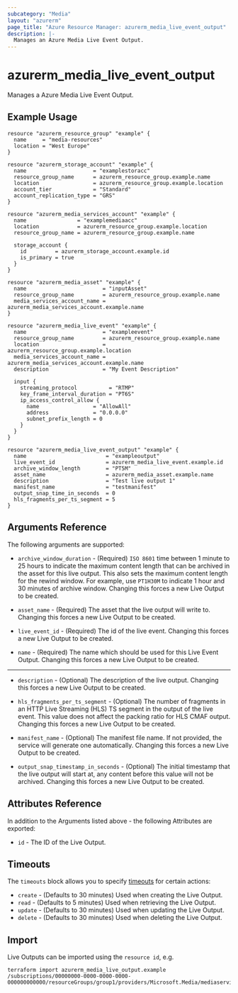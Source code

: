```yaml
---
subcategory: "Media"
layout: "azurerm"
page_title: "Azure Resource Manager: azurerm_media_live_event_output"
description: |-
  Manages an Azure Media Live Event Output.
---
```


# azurerm_media_live_event_output

Manages a Azure Media Live Event Output.

## Example Usage

```hcl
resource "azurerm_resource_group" "example" {
  name     = "media-resources"
  location = "West Europe"
}

resource "azurerm_storage_account" "example" {
  name                     = "examplestoracc"
  resource_group_name      = azurerm_resource_group.example.name
  location                 = azurerm_resource_group.example.location
  account_tier             = "Standard"
  account_replication_type = "GRS"
}

resource "azurerm_media_services_account" "example" {
  name                = "examplemediaacc"
  location            = azurerm_resource_group.example.location
  resource_group_name = azurerm_resource_group.example.name

  storage_account {
    id         = azurerm_storage_account.example.id
    is_primary = true
  }
}

resource "azurerm_media_asset" "example" {
  name                        = "inputAsset"
  resource_group_name         = azurerm_resource_group.example.name
  media_services_account_name = azurerm_media_services_account.example.name
}

resource "azurerm_media_live_event" "example" {
  name                        = "exampleevent"
  resource_group_name         = azurerm_resource_group.example.name
  location                    = azurerm_resource_group.example.location
  media_services_account_name = azurerm_media_services_account.example.name
  description                 = "My Event Description"

  input {
    streaming_protocol          = "RTMP"
    key_frame_interval_duration = "PT6S"
    ip_access_control_allow {
      name                 = "AllowAll"
      address              = "0.0.0.0"
      subnet_prefix_length = 0
    }
  }
}

resource "azurerm_media_live_event_output" "example" {
  name                         = "exampleoutput"
  live_event_id                = azurerm_media_live_event.example.id
  archive_window_length        = "PT5M"
  asset_name                   = azurerm_media_asset.example.name
  description                  = "Test live output 1"
  manifest_name                = "testmanifest"
  output_snap_time_in_seconds  = 0
  hls_fragments_per_ts_segment = 5
}
```

## Arguments Reference

The following arguments are supported:

* `archive_window_duration` - (Required) `ISO 8601` time between 1 minute to 25 hours to indicate the maximum content length that can be archived in the asset for this live output. This also sets the maximum content length for the rewind window. For example, use `PT1H30M` to indicate 1 hour and 30 minutes of archive window. Changing this forces a new Live Output to be created.

* `asset_name` - (Required) The asset that the live output will write to. Changing this forces a new Live Output to be created.

* `live_event_id` - (Required) The id of the live event. Changing this forces a new Live Output to be created.

* `name` - (Required) The name which should be used for this Live Event Output. Changing this forces a new Live Output to be created.

---

* `description` - (Optional) The description of the live output. Changing this forces a new Live Output to be created.

* `hls_fragments_per_ts_segment` - (Optional) The number of fragments in an HTTP Live Streaming (HLS) TS segment in the output of the live event. This value does not affect the packing ratio for HLS CMAF output. Changing this forces a new Live Output to be created.

* `manifest_name` - (Optional) The manifest file name. If not provided, the service will generate one automatically. Changing this forces a new Live Output to be created.

* `output_snap_timestamp_in_seconds` - (Optional) The initial timestamp that the live output will start at, any content before this value will not be archived. Changing this forces a new Live Output to be created.

## Attributes Reference

In addition to the Arguments listed above - the following Attributes are exported: 

* `id` - The ID of the Live Output.

## Timeouts

The `timeouts` block allows you to specify [timeouts](https://www.terraform.io/docs/configuration/resources.html#timeouts) for certain actions:

* `create` - (Defaults to 30 minutes) Used when creating the Live Output.
* `read` - (Defaults to 5 minutes) Used when retrieving the Live Output.
* `update` - (Defaults to 30 minutes) Used when updating the Live Output.
* `delete` - (Defaults to 30 minutes) Used when deleting the Live Output.

## Import

Live Outputs can be imported using the `resource id`, e.g.

```shell
terraform import azurerm_media_live_output.example /subscriptions/00000000-0000-0000-0000-000000000000/resourceGroups/group1/providers/Microsoft.Media/mediaservices/account1/liveevents/event1/liveoutputs/output1
```
